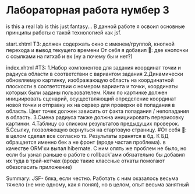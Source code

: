 # Лабораторная работа нумбер 3
is this a real lab is this just fantasy...
В данной работе я освоил основные принципы работы с такой технологией как jsf.

start.xhtml
ТЗ: должен содержать окно с именем/группой, кнопкой перехода и вывод текущего времени
От себя я добавил 👀: две кнопочки с ссылками на гитхаб и вк (ну а почему бы и нет?)

index.xhtml
#ТЗ:         1.Набор компонентов для задания координат точки и радиуса области в соответствии с вариантом задания
            2.Динамически обновляемую картинку, изображающую область на координатной плоскости в соответствии с номером варианта и точки, 
            координаты которых были заданы пользователем. Клик по картинке должен инициировать сценарий, осуществляющий определение координат 
            новой точки и отправку их на сервер для проверки её попадания в область. Цвет точек должен зависить от факта попадания / непопадания в область. 
            3.Смена радиуса также должна инициировать перерисовку картинки.
            4.Таблицу со списком результатов предыдущих проверок.
            5.Ссылку, позволяющую вернуться на стартовую страницу.
#От себя 👀: в целом сделал все согласно тз. Результаты хранятся в бд. К БД обращается именно бек а не фронт (вроде частая проблема).
            в качестве ORM'ки выпал hibernate. С ним опять же проблем не было, 
            но если бы узнал раньше о работе с rollback'ами обязательно бы добавил их туда в трай-кетчах (вроде такие классные откаты помогают обезопасить приложение)

Summary: JSF- бяка, если честно. Работать с ним оказалось весьма тяжело (не мне одному, как я понял), но в целом, опыт весьма занятный
